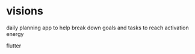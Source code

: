 # visions

daily planning app to help break down goals and tasks to reach activation energy

flutter
